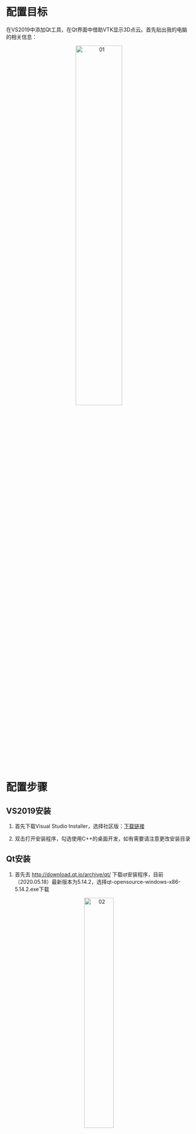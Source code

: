 # 配置目标
在VS2019中添加Qt工具，在Qt界面中借助VTK显示3D点云。首先贴出我的电脑的相关信息：

<div align=center><img width=50% height=50% src="../docs/01.png" alt="01"/></div>

# 配置步骤

## VS2019安装
1. 首先下载Visual Studio Installer，选择社区版：[下载链接](https://visualstudio.microsoft.com/zh-hans/vs/)

2. 双击打开安装程序，勾选使用C++的桌面开发，如有需要请注意更改安装目录

## Qt安装
1. 首先去 http://download.qt.io/archive/qt/ 下载qt安装程序，目前（2020.05.18）最新版本为5.14.2，选择qt-opensource-windows-x86-5.14.2.exe下载

<div align=center><img width=40% height=40% src="../docs/02.png" alt="02"/></div>

2. 下载完成之后双击安装，其中安装组件勾选MSVC 2017 64-bit

<div align=center><img width=40% height=40% src="../docs/03.png" alt="03"/></div>

3. 确认和添加环境变量

|  变量名   | 变量值  |
|  :----:  | :----:  |
| Path  | I:\PCL_MSVC2019\Qt5.14.2\5.14.2\msvc2017_64\bin |

## VS2019中添加Qt配置
1. 启动VS2019，如需登录，可跳过，并选择“继续但无需代码”来启动

<div align=center><img width=40% height=40% src="../docs/04.png" alt="04"/></div>

2. 从菜单栏依次点击“扩展->管理扩展”，打开界面后，先点联机，在输入框搜索Qt，选择Qt Visual Studio Tools下载安装

<div align=center><img width=40% height=40% src="../docs/05.png" alt="05"/></div>

3. 关闭VS2019并重新打开，期间会自动执行相关配置的设置。按照下图点开扩展中的Qt Options

<div align=center><img width=40% height=40% src="../docs/06.png" alt="06"/></div>

弹出下方界面后，按下图顺序点击添加，添加的是在第2节安装的Qt的msvc2017_64目录：

<div align=center><img width=40% height=40% src="../docs/07.png" alt="07"/></div>

添加完成之后可以设置默认使用的编译器，OK保存

<div align=center><img width=40% height=40% src="../docs/08.png" alt="08"/></div>

## VTK的编译安装

1.  在https://vtk.org/download/下载8.2版的源码：

<div align=center><img width=40% height=40% src="../docs/09.png" alt="09"/></div>

2. 新建同级的source文件夹，build文件夹和msvc2019_46文件夹，将源码解压在source文件夹里

<div align=center><img width=40% height=40% src="../docs/10.png" alt="10"/></div>

3. 在cmake官网https://cmake.org/download/下载最新版的win版cmake

<div align=center><img width=40% height=40% src="../docs/11.png" alt="11"/></div>

4. 以管理员身份运行刚刚安装的cmake，设置源码路径和构建路径，点击Configure，选择VS2019，点击Finish开始构建

<div align=center><img width=40% height=40% src="../docs/12.png" alt="12"/></div>

5. 之后我们对下面的构建项进行修改：

- BUILD_SHARED_LIBS确认勾选了，这样才能生成dll和lib

<div align=center><img width=40% height=40% src="../docs/13.png" alt="13"/></div>

- 和Qt相关的选择YES

<div align=center><img width=40% height=40% src="../docs/14.png" alt="14"/></div>

点击Configure之后确认Qt的相关文件夹选择正确：

<div align=center><img width=40% height=40% src="../docs/15.png" alt="15"/></div>

- CMAKE_INSTALL_PREFIX，更改默认的安装目录

<div align=center><img width=40% height=40% src="../docs/16.png" alt="16"/></div>

- 增加CMAKE_DEBUG_POSTFIX，Debug版生成的链接库会在名字末尾加d以使和Release版的进行区分

<div align=center><img width=40% height=40% src="../docs/17.png" alt="17"/></div>

点击Configure，没有红色之后，点击Generate，之后点击Open Project用VS2019打开VTK配置项目

6. 打开VTK配置项目之后

<div align=center><img width=40% height=40% src="../docs/18.png" alt="18"/></div>

选择Release,x64，右键ALL_BUILD，点击生成，之后进入一定时间的编译生成

<div align=center><img width=40% height=40% src="../docs/19.png" alt="19"/></div>

全部生成成功之后，右键Installl，仅生成Install

<div align=center><img width=40% height=40% src="../docs/20.png" alt="20"/></div>

之后就成功安装在指定文件夹：

<div align=center><img width=40% height=40% src="../docs/21.png" alt="21"/></div>

7. 配置环境变量：

|  变量名   | 变量值  |
|  :----:  | :----:  |
| Path  | I:\PCL_MSVC2019\VTK8.2\msvc2019_64\bin |

## PCL安装

首先进入PCL的Release网址下载最新的AllInOne库，目前（2020.05.18）最新的版本为1.11.0，选择PCL-1.11.0-AllInOne-msvc2019-win64.exe下载

<div align=center><img width=40% height=40% src="../docs/22.png" alt="22"/></div>

下载完成之后双击安装，注意其中的几个选择：

- 选择添加PCL的相关库到环境变量中：

<div align=center><img width=40% height=40% src="../docs/23.png" alt="23"/></div>

- 不勾选VTK，我们已经自行编译

<div align=center><img width=40% height=40% src="../docs/24.png" alt="24"/></div>

安装完成之后，我们在安装文件夹里可以如下的目录结构：

<div align=center><img width=40% height=40% src="../docs/25.png" alt="25"/></div>

之后在环境变量中查看，确认我们已经将PCL添加到环境变量，即：

|  变量名   | 变量值  |
|  :----:  | :----:  |
| Path  | I:\PCL_MSVC2019\PCL 1.11.0\bin |

## Opencv4安装

进入Opencv官网的Release网页，下载最新的Windows的可执行安装程序，目前（2020.05.18）最新的安装版本为4.3.0，如有需要更改解压地址

<div align=center><img width=40% height=40% src="../docs/26.png" alt="26"/></div>

同样，需要添加如下的环境变量：

|  变量名   | 变量值  |
|  :----:  | :----:  |
| Path  | I:\PCL_MSVC2019\opencv\build\x64\vc15\bin |

## 安装测试

通过此步骤验证我们上述环境配置是否正确，首先，检查环境变量是否都已经添加到全局Path变量里，即如下图所示：

<div align=center><img width=40% height=40% src="../docs/27.png" alt="27"/></div>

打开VS2019，选择“创建新项目”，选择“Qt GUI Application”，下一步

<div align=center><img width=40% height=40% src="../docs/28.png" alt="28"/></div>

设定项目名称为“QvtkTest”，位置选择桌面，然后创建

<div align=center><img width=40% height=40% src="../docs/29.png" alt="29"/></div>

确认是否选择了下面3个模块

<div align=center><img width=40% height=40% src="../docs/30.png" alt="30"/></div>

选择QWidget，点击Finish完成项目构建

<div align=center><img width=40% height=40% src="../docs/31.png" alt="31"/></div>

之后，构建了如下的项目，注意选择Release

<div align=center><img width=40% height=40% src="../docs/32.png" alt="32"/></div>

我们首先配置项目环境，点击下方的属性管理器

<div align=center><img width=40% height=40% src="../docs/33.png" alt="33"/></div>

在Release 64下选择添加新项目属性表，命名为msvc2019_64

<div align=center><img width=40% height=40% src="../docs/34.png" alt="34"/></div>

双击新构建的属性表

<div align=center><img width=40% height=40% src="../docs/35.png" alt="35"/></div>

我们一共需要更改3个地方，分别是VC++目录下的包含目录和库目录，还有链接器下的输入

<div align=center><img width=40% height=40% src="../docs/36.png" alt="36"/></div>

所做的更改如下：

- 包含目录，为各个库的include文件夹

<div align=center><img width=40% height=40% src="../docs/37.png" alt="37"/></div>

- 库目录，为各个库的lib文件夹

<div align=center><img width=40% height=40% src="../docs/38.png" alt="38"/></div>

- 链接器输入，各个库的lib文件夹里的所有*.lib文件，这里将其列出：

```
vtkChartsCore-8.2.lib
vtkCommonColor-8.2.lib
vtkCommonComputationalGeometry-8.2.lib
vtkCommonCore-8.2.lib
vtkCommonDataModel-8.2.lib
vtkCommonExecutionModel-8.2.lib
vtkCommonMath-8.2.lib
vtkCommonMisc-8.2.lib
vtkCommonSystem-8.2.lib
vtkCommonTransforms-8.2.lib
vtkDICOMParser-8.2.lib
vtkDomainsChemistry-8.2.lib
vtkDomainsChemistryOpenGL2-8.2.lib
vtkdoubleconversion-8.2.lib
vtkexodusII-8.2.lib
vtkexpat-8.2.lib
vtkFiltersAMR-8.2.lib
vtkFiltersCore-8.2.lib
vtkFiltersExtraction-8.2.lib
vtkFiltersFlowPaths-8.2.lib
vtkFiltersGeneral-8.2.lib
vtkFiltersGeneric-8.2.lib
vtkFiltersGeometry-8.2.lib
vtkFiltersHybrid-8.2.lib
vtkFiltersHyperTree-8.2.lib
vtkFiltersImaging-8.2.lib
vtkFiltersModeling-8.2.lib
vtkFiltersParallel-8.2.lib
vtkFiltersParallelImaging-8.2.lib
vtkFiltersPoints-8.2.lib
vtkFiltersProgrammable-8.2.lib
vtkFiltersSelection-8.2.lib
vtkFiltersSMP-8.2.lib
vtkFiltersSources-8.2.lib
vtkFiltersStatistics-8.2.lib
vtkFiltersTexture-8.2.lib
vtkFiltersTopology-8.2.lib
vtkFiltersVerdict-8.2.lib
vtkfreetype-8.2.lib
vtkGeovisCore-8.2.lib
vtkgl2ps-8.2.lib
vtkglew-8.2.lib
vtkGUISupportQt-8.2.lib
vtkGUISupportQtOpenGL-8.2.lib
vtkGUISupportQtSQL-8.2.lib
vtkhdf5-8.2.lib
vtkhdf5_hl-8.2.lib
vtkImagingColor-8.2.lib
vtkImagingCore-8.2.lib
vtkImagingFourier-8.2.lib
vtkImagingGeneral-8.2.lib
vtkImagingHybrid-8.2.lib
vtkImagingMath-8.2.lib
vtkImagingMorphological-8.2.lib
vtkImagingSources-8.2.lib
vtkImagingStatistics-8.2.lib
vtkImagingStencil-8.2.lib
vtkInfovisCore-8.2.lib
vtkInfovisLayout-8.2.lib
vtkInteractionImage-8.2.lib
vtkInteractionStyle-8.2.lib
vtkInteractionWidgets-8.2.lib
vtkIOAMR-8.2.lib
vtkIOAsynchronous-8.2.lib
vtkIOCityGML-8.2.lib
vtkIOCore-8.2.lib
vtkIOEnSight-8.2.lib
vtkIOExodus-8.2.lib
vtkIOExport-8.2.lib
vtkIOExportOpenGL2-8.2.lib
vtkIOExportPDF-8.2.lib
vtkIOGeometry-8.2.lib
vtkIOImage-8.2.lib
vtkIOImport-8.2.lib
vtkIOInfovis-8.2.lib
vtkIOLegacy-8.2.lib
vtkIOLSDyna-8.2.lib
vtkIOMINC-8.2.lib
vtkIOMovie-8.2.lib
vtkIONetCDF-8.2.lib
vtkIOParallel-8.2.lib
vtkIOParallelXML-8.2.lib
vtkIOPLY-8.2.lib
vtkIOSegY-8.2.lib
vtkIOSQL-8.2.lib
vtkIOTecplotTable-8.2.lib
vtkIOVeraOut-8.2.lib
vtkIOVideo-8.2.lib
vtkIOXML-8.2.lib
vtkIOXMLParser-8.2.lib
vtkjpeg-8.2.lib
vtkjsoncpp-8.2.lib
vtklibharu-8.2.lib
vtklibxml2-8.2.lib
vtklz4-8.2.lib
vtklzma-8.2.lib
vtkmetaio-8.2.lib
vtkNetCDF-8.2.lib
vtkogg-8.2.lib
vtkParallelCore-8.2.lib
vtkpng-8.2.lib
vtkproj-8.2.lib
vtkpugixml-8.2.lib
vtkRenderingAnnotation-8.2.lib
vtkRenderingContext2D-8.2.lib
vtkRenderingContextOpenGL2-8.2.lib
vtkRenderingCore-8.2.lib
vtkRenderingFreeType-8.2.lib
vtkRenderingGL2PSOpenGL2-8.2.lib
vtkRenderingImage-8.2.lib
vtkRenderingLabel-8.2.lib
vtkRenderingLOD-8.2.lib
vtkRenderingOpenGL2-8.2.lib
vtkRenderingQt-8.2.lib
vtkRenderingVolume-8.2.lib
vtkRenderingVolumeOpenGL2-8.2.lib
vtksqlite-8.2.lib
vtksys-8.2.lib
vtktheora-8.2.lib
vtktiff-8.2.lib
vtkverdict-8.2.lib
vtkViewsContext2D-8.2.lib
vtkViewsCore-8.2.lib
vtkViewsInfovis-8.2.lib
vtkViewsQt-8.2.lib
vtkzlib-8.2.lib
pcl_common.lib
pcl_features.lib
pcl_filters.lib
pcl_io.lib
pcl_io_ply.lib
pcl_kdtree.lib
pcl_keypoints.lib
pcl_ml.lib
pcl_octree.lib
pcl_outofcore.lib
pcl_people.lib
pcl_recognition.lib
pcl_registration.lib
pcl_sample_consensus.lib
pcl_search.lib
pcl_segmentation.lib
pcl_stereo.lib
pcl_surface.lib
pcl_tracking.lib
pcl_visualization.lib
opencv_world430.lib
qhullcpp.lib
qhullstatic.lib
qhullstatic_r.lib
```

获取这些lib文件名有一个trick是可以用脚本批量获取，新建一个tree.bat文件，文件内容如下：

<div align=center><img width=40% height=40% src="../docs/39.png" alt="39"/></div>

之后双击这个文件，就会在LIST.TXT文件中列出指定文件夹里指定后缀的所有文件名

环境配置完成之后，以后我们新建一个类似的项目，就可以直接将我们构建的项目属性文件msvc2019_64.props（在项目文件夹里）复制到新建的项目文件夹，并导入这个项目属性文件，就可以轻松完成环境配置。

们回到解决方案资源管理器，双击QvtkTest.ui文件，将会用Qt Designer打开这个文件，我们在“Filter”里搜索关键词“Open”，之后将“OpenGL Widget”拉到中间的widget里，右键对象查看器里的QOpenGLWidget，点击“提升为”

<div align=center><img width=40% height=40% src="../docs/40.png" alt="40"/></div>

更改“提升的类名称”和“头文件”，选中全局包含，之后选择添加，再点击提升

<div align=center><img width=40% height=40% src="../docs/41.png" alt="41"/></div>

在对象查看器中检测类是否更改，并且注意我们的widget的名称是openGLWidget，之后保存关闭回到VS2019

<div align=center><img width=40% height=40% src="../docs/42.png" alt="42"/></div>

将QvtkTest.h更改为如下内容：

```
#pragma once

#include <pcl/common/common_headers.h>
#include <pcl/point_cloud.h>
#include <pcl/point_types.h>
#include <pcl/visualization/common/common.h>
#include <pcl/visualization/pcl_visualizer.h>
#include <vtkGenericOpenGLRenderWindow.h>

#include <QtWidgets/QWidget>

#include "ui_QvtkTest.h"

class QvtkTest : public QWidget {
  Q_OBJECT

 public:
  QvtkTest(QWidget *parent = Q_NULLPTR);

 protected:
  boost::shared_ptr<pcl::visualization::PCLVisualizer> viewer;

 private:
  Ui::QvtkTestClass ui;
  void initialVtkWidget();
};

```

将QvtkTest.cpp更改为如下内容：

```
#include "QvtkTest.h"

QvtkTest::QvtkTest(QWidget *parent) : QWidget(parent) {
  ui.setupUi(this);
  initialVtkWidget();
  // Create example point cloud
  pcl::PointCloud<pcl::PointXYZRGB>::Ptr point_cloud_ptr(
      new pcl::PointCloud<pcl::PointXYZRGB>);
  std::uint8_t r(255), g(15), b(15);
  for (float z(-1.0); z <= 1.0; z += 0.05) {
    for (float angle(0.0); angle <= 360.0; angle += 5.0) {
      pcl::PointXYZRGB point;
      point.x = 0.5 * std::cos(pcl::deg2rad(angle));
      point.y = sinf(pcl::deg2rad(angle));
      point.z = z;
      std::uint32_t rgb =
          (static_cast<std::uint32_t>(r) << 16 |
           static_cast<std::uint32_t>(g) << 8 | static_cast<std::uint32_t>(b));
      point.rgb = *reinterpret_cast<float *>(&rgb);
      point_cloud_ptr->points.push_back(point);
    }
    if (z < 0.0) {
      r -= 12;
      g += 12;
    } else {
      g -= 12;
      b += 12;
    }
  }
  point_cloud_ptr->width = (int)point_cloud_ptr->points.size();
  point_cloud_ptr->height = 1;
  // Show point cloud in viewer
  viewer->setBackgroundColor(0, 0, 0);
  pcl::visualization::PointCloudColorHandlerRGBField<pcl::PointXYZRGB> rgb(
      point_cloud_ptr);
  viewer->addPointCloud<pcl::PointXYZRGB>(point_cloud_ptr, rgb, "sample cloud");
  viewer->setPointCloudRenderingProperties(
      pcl::visualization::PCL_VISUALIZER_POINT_SIZE, 3, "sample cloud");
  viewer->addCoordinateSystem(1.0);
  viewer->initCameraParameters();
  ui.openGLWidget->update();
}

void QvtkTest::initialVtkWidget() {
  viewer.reset(new pcl::visualization::PCLVisualizer("viewer", false));
  vtkNew<vtkGenericOpenGLRenderWindow> window;
  window->AddRenderer(viewer->getRendererCollection()->GetFirstRenderer());
  ui.openGLWidget->SetRenderWindow(window.Get());
  viewer->setupInteractor(ui.openGLWidget->GetInteractor(),
                          ui.openGLWidget->GetRenderWindow());
  ui.openGLWidget->update();
}
```

运行项目，我们将会看到创建的点云：

<div align=center><img width=40% height=40% src="../docs/example.png" alt="visualization example"/></div>

至此，环境搭建完成。
